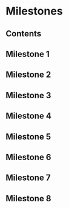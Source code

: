 # Milestones

## Contents

## Milestone 1

## Milestone 2

## Milestone 3

## Milestone 4

## Milestone 5

## Milestone 6

## Milestone 7

## Milestone 8